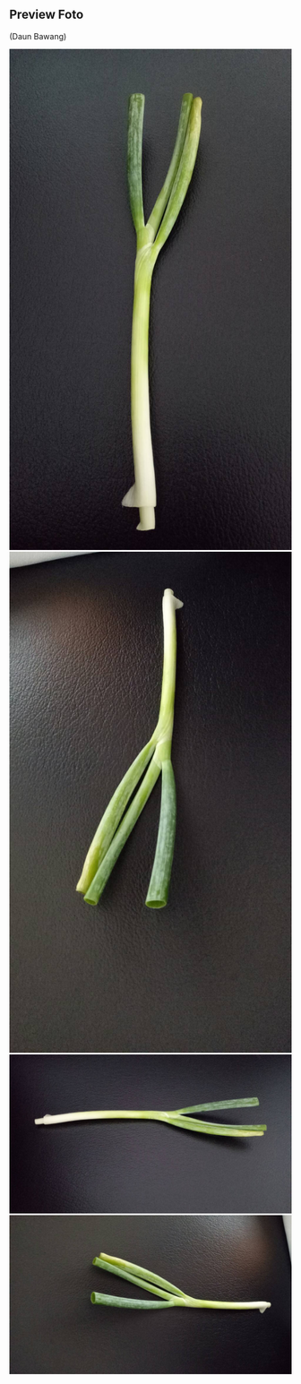 ## Preview Foto 

(Daun Bawang)

![Foto](./depan.jpg "Foto")
![Foto](./bawah.jpg "Foto")
![Foto](./kanan.jpg "Foto")
![Foto](./kiri.jpg "Foto")
